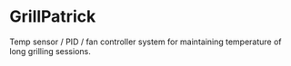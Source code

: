 # GrillPatrick
Temp sensor / PID / fan controller system for maintaining temperature of long grilling sessions.

